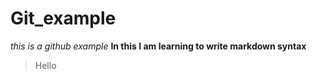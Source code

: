 # Git_example
*this is a github example*
**In this I am learning to write markdown syntax**
> Hello
